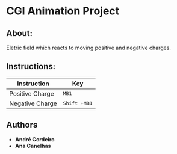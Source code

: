 # CGI Animation Project

## About:

Eletric field which reacts to moving positive and negative charges.

## Instructions:

| Instruction | Key |
|-------------|-----|
| Positive Charge     |<kbd>MB1</kbd>|
| Negative Charge     |<kbd>Shift +MB1</kbd>|

## Authors

* **André Cordeiro**
* **Ana Canelhas**
